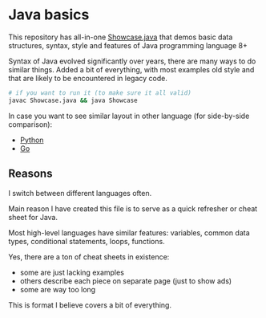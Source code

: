# Java basics

This repository has all-in-one [Showcase.java](./Showcase.java) that demos basic data structures, syntax, style and features of Java programming language 8+

Syntax of Java evolved significantly over years, there are many ways to do similar things.
Added a bit of everything, with most examples old style and that are likely to be encountered in legacy code.

```sh
# if you want to run it (to make sure it all valid)
javac Showcase.java && java Showcase
```

In case you want to see similar layout in other language (for side-by-side
comparison):
- [Python](https://github.com/antontsv/python-basics)
- [Go](https://github.com/antontsv/go-basics)

## Reasons

I switch between different languages often.

Main reason I have created this file is to serve as a quick refresher or cheat sheet for Java.

Most high-level languages have similar features: variables, common data types, conditional statements, loops, functions.

Yes, there are a ton of cheat sheets in existence:
- some are just lacking examples
- others describe each piece on separate page (just to show ads)
- some are way too long

This is format I believe covers a bit of everything.